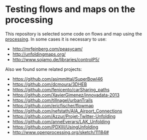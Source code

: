 # Testing flows and maps on the processing

This repository is selected some code on flows and map using the [processing](https://processing.org/). In some cases it is necessary to use:

- http://mrfeinberg.com/peasycam/
- http://unfoldingmaps.org/
- http://www.sojamo.de/libraries/controlP5/

Also we found some related projects:

- https://github.com/asimmittal/SuperBowl46
- https://github.com/dcmoura/3DHEB
- https://github.com/fenicento/carSharing_paths
- https://github.com/XavierGimenez/innovadata-2013
- https://github.com/tillnagel/urbanTrails
- https://github.com/ericfischer/flowmap
- https://github.com/nefstath/AIA_Airport_Connections
- https://github.com/Azzur/Projet-Twitter-Unfolding
- https://github.com/anneEverars/LAK_Unfolding
- https://github.com/PDXIII/UsingUnfolding
- http://www.openprocessing.org/sketch/11184#
